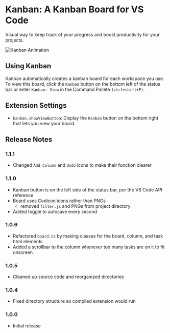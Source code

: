 # Kanban: A Kanban Board for VS Code

Visual way to keep track of your progress and boost productivity for your projects.

![Kanban Animation](https://i.giphy.com/media/1yDS3RXAonwdg5Cy9J/giphy.webp)

## Using Kanban

Kanban automatically creates a kanban board for each workspace you use. To view this board, click the ```Kanban``` button on the bottom left of the status bar or enter ```Kanban: View``` in the Command Pallete ```(ctrl+shift+P)```.

## Extension Settings

 - `kanban.showViewButton`: Display the ```Kanban``` button on the bottom right that lets you view your board.

## Release Notes

### 1.1.1
 - Changed ```Add Column``` and ```Undo``` icons to make their function clearer

### 1.1.0
 - Kanban button is on the left side of the status bar, per the VS Code API reference
 - Board uses Codicon icons rather than PNGs
   - removed ```filter.js``` and PNGs from project directory
 - Added toggle to autosave every second
 

### 1.0.6
 - Refactored ```board.ts``` by making classes for the board, column, and task html elements
 - Added a scrollbar to the column whenever too many tasks are on it to fit onscreen

### 1.0.5
 - Cleaned up source code and reorganized directories

### 1.0.4
- Fixed directory structure so compiled extension would run

### 1.0.0
- Initial release
